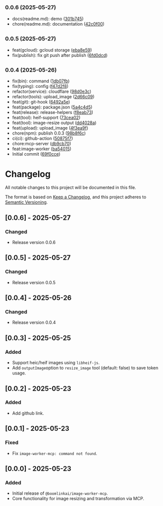 ## <small>0.0.6 (2025-05-27)</small>

* docs(readme.md): demo ([301b745](https://github.com/BoomLinkAi/image-worker-mcp/commit/301b745))
* chore(readme.md): documentation ([42c0f00](https://github.com/BoomLinkAi/image-worker-mcp/commit/42c0f00))



## <small>0.0.5 (2025-05-27)</small>

* feat(gcloud): gcloud storage ([eba8e59](https://github.com/BoomLinkAi/image-worker-mcp/commit/eba8e59))
* fix(publish): fix git push after publish ([6fd0dcd](https://github.com/BoomLinkAi/image-worker-mcp/commit/6fd0dcd))



## <small>0.0.4 (2025-05-26)</small>

* fix(bin): command ([1db07fb](https://github.com/BoomLinkAi/image-worker-mcp/commit/1db07fb))
* fix(typing): config ([f47d2f8](https://github.com/BoomLinkAi/image-worker-mcp/commit/f47d2f8))
* refactor(service): cloudflare ([98d0e3c](https://github.com/BoomLinkAi/image-worker-mcp/commit/98d0e3c))
* refactor(tools): upload_image ([2d66c09](https://github.com/BoomLinkAi/image-worker-mcp/commit/2d66c09))
* feat(git): git-hook ([6492a5e](https://github.com/BoomLinkAi/image-worker-mcp/commit/6492a5e))
* feat(package): package.json ([5a4c4d5](https://github.com/BoomLinkAi/image-worker-mcp/commit/5a4c4d5))
* feat(release): release-helpers ([f8eab73](https://github.com/BoomLinkAi/image-worker-mcp/commit/f8eab73))
* feat(tool): heif-support ([73cea02](https://github.com/BoomLinkAi/image-worker-mcp/commit/73cea02))
* feat(tool): image-resize output ([dd4028a](https://github.com/BoomLinkAi/image-worker-mcp/commit/dd4028a))
* feat(upload): upload_image ([4f3ea9f](https://github.com/BoomLinkAi/image-worker-mcp/commit/4f3ea9f))
* chore(npm): publish 0.0.3 ([98b8f6c](https://github.com/BoomLinkAi/image-worker-mcp/commit/98b8f6c))
* ci(ci): github-action ([50875f7](https://github.com/BoomLinkAi/image-worker-mcp/commit/50875f7))
* chore:mcp-server ([db9cb70](https://github.com/BoomLinkAi/image-worker-mcp/commit/db9cb70))
* feat:image-worker ([ba54015](https://github.com/BoomLinkAi/image-worker-mcp/commit/ba54015))
* Initial commit ([69f0cce](https://github.com/BoomLinkAi/image-worker-mcp/commit/69f0cce))



# Changelog

All notable changes to this project will be documented in this file.

The format is based on [Keep a Changelog](https://keepachangelog.com/en/1.0.0/),
and this project adheres to [Semantic Versioning](https://semver.org/spec/v2.0.0.html).
## [0.0.6] - 2025-05-27

### Changed
- Release version 0.0.6


## [0.0.5] - 2025-05-27

### Changed
- Release version 0.0.5


## [0.0.4] - 2025-05-26

### Changed
- Release version 0.0.4


## [0.0.3] - 2025-05-25
### Added
- Support heic/heif images using `libheif-js`.
- Add `outputImage`option to `resize_image` tool (default: false) to save token usage.

## [0.0.2] - 2025-05-23
### Added
- Add github link.

## [0.0.1] - 2025-05-23
### Fixed
- Fix `image-worker-mcp: command not found`.

## [0.0.0] - 2025-05-23
### Added
- Initial release of `@boomlinkai/image-worker-mcp`.
- Core functionality for image resizing and transformation via MCP.
